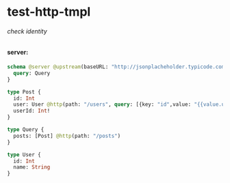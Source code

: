 # test-http-tmpl

###### check identity

#### server:

```graphql
schema @server @upstream(baseURL: "http://jsonplacheholder.typicode.com") {
  query: Query
}

type Post {
  id: Int
  user: User @http(path: "/users", query: [{key: "id",value: "{{value.userId}}"}])
  userId: Int!
}

type Query {
  posts: [Post] @http(path: "/posts")
}

type User {
  id: Int
  name: String
}
```
